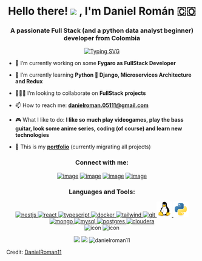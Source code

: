 <h1 align="center">
  Hello there! 
  <img src="https://media.giphy.com/media/hvRJCLFzcasrR4ia7z/giphy.gif" width="35">
  , I'm Daniel Román 🇨🇴
</h1>
<h3 align="center">A passionate Full Stack (and a python data analyst beginner) developer from Colombia</h3>

<p align="center">
  <a href="https://git.io/typing-svg"><img src="https://readme-typing-svg.demolab.com?font=Freeman&size=40&duration=3000&pause=900&color=F74213&center=true&vCenter=true&random=false&width=600&height=60&lines=NestJS+Backend+Developer...%E2%9D%A4%EF%B8%8F%2C;React+FrontEnd+Developer%2C;Data+Analysts+and+AI+Enthusiast%2C;Active+Learner%2FResearcher%2C;Passionate+Programmer%2C;Love+to+Learn+New+Staff%2C" alt="Typing SVG" /></a>
</p>

- 🔭 I’m currently working on some **Fygaro as FullStack Developer**

- 🌱 I’m currently learning **Python 🐍 Django, Microservices Architecture and Redux**

- 🙆🏻‍♂️ I’m looking to collaborate on **FullStack projects**

- 📫 How to reach me: **danielroman.05111@gmail.com**

- 🎮 What I like to do: **I like so much play videogames, play the bass guitar, look some anime series, coding (of course) and learn new technologies**

- 👻 This is my **[portfolio](https://danielroman.pages.dev/)** (currently migrating all projects)

<h3 align="center">Connect with me:</h3>
<div align="center">

[![image](https://img.shields.io/badge/LinkedIn-0077B5?style=for-the-badge&logo=linkedin&logoColor=white)](https://www.linkedin.com/in/danielroman-)
[![image](https://img.shields.io/badge/Instagram-E4405F?style=for-the-badge&logo=instagram&logoColor=white)](https://instagram.com/daniiel._.roman)
[![image](https://img.shields.io/badge/Twitter-1DA1F2?style=for-the-badge&logo=twitter&logoColor=white)](https://x.com/daniielroman11)
[![image](https://img.shields.io/badge/Gmail-D14836?style=for-the-badge&logo=gmail&logoColor=white)](mailto:danielroman.05111@gmail.com)
  
</div>

<h3 align="center">Languages and Tools:</h3>

<p align="center"> 
  <a href="https://nestjs.com/" target="_blank"> 
    <img src="https://upload.wikimedia.org/wikipedia/commons/thumb/a/a8/NestJS.svg/1242px-NestJS.svg.png?20221211225055" alt="nestjs" width="40" height="40"/> 
  </a>
  <a href="https://vitejs.dev/guide/" target="_blank"> 
    <img src="https://cdn.worldvectorlogo.com/logos/react-2.svg" alt="react" width="40" height="40"/> 
  </a>  
  <a href="https://www.typescriptlang.org/" target="_blank"> 
    <img src="https://cdn.worldvectorlogo.com/logos/typescript.svg" alt="typescript" width="40" height="40"/> 
  </a> 
  <a href="https://www.docker.com/" target="_blank"> 
    <img src="https://cdn.worldvectorlogo.com/logos/docker-4.svg" alt="docker" width="40" height="40"/> 
  </a>
  <a href="https://tailwindcss.com/" target="_blank"> 
    <img src="https://cdn.worldvectorlogo.com/logos/tailwind-css-2.svg" alt="tailwind" width="40" height="40"/> 
  </a>
  <a href="https://git-scm.com/" target="_blank"> 
    <img src="https://www.vectorlogo.zone/logos/git-scm/git-scm-icon.svg" alt="git" width="40" height="40"/> 
  </a>
  <a href="https://www.linux.org/" target="_blank"> 
    <img src="https://raw.githubusercontent.com/devicons/devicon/master/icons/linux/linux-original.svg" alt="linux" width="40" height="40"/> 
  </a> 
  <a href="https://www.python.org" target="_blank"> 
    <img src="https://raw.githubusercontent.com/devicons/devicon/master/icons/python/python-original.svg" alt="python" width="40" height="40"/> 
  </a>  
  <a href="https://www.mongodb.com/" target="_blank"> 
    <img src="https://cdn.worldvectorlogo.com/logos/mongodb-icon-1.svg" alt="mongo" width="40" height="40"/> 
  </a>  
  <a href="https://www.mysql.com/" target="_blank"> 
    <img src="https://www.vectorlogo.zone/logos/mysql/mysql-icon.svg" alt="mysql" width="40" height="40"/> 
  </a>  
  <a href="https://www.postgresql.org/" target="_blank"> 
    <img src="https://cdn.worldvectorlogo.com/logos/postgresql.svg" alt="postgres" width="40" height="40"/> 
  </a>  
  <a href="https://es.cloudera.com/" target="_blank"> 
    <img src="https://cdn.worldvectorlogo.com/logos/cloudera.svg" alt="cloudera" width="40" height="40"/> 
  </a>  
  <br>
  <img src="https://techstack-generator.vercel.app/restapi-icon.svg" alt="icon" width="50" height="50" />
  <img src="https://techstack-generator.vercel.app/graphql-icon.svg" alt="icon" width="50" height="50" />
</p>

<p align= "center">
  <img height= "150" src="https://github-readme-stats.vercel.app/api?username=danielroman11&theme=react&show_icons=true&include_all_commits=true" />
  <img height= "150" src="https://github-readme-stats.vercel.app/api/top-langs/?username=danielroman11&theme=react&layout=compact" />
  <img height= "150" src="https://github-readme-streak-stats.herokuapp.com/?user=danielroman11&theme=dark&background=0d1117&date_format=M%20j%5B%2C%20Y%5D" alt="danielroman11" />
</p>

<!-- ![](https://github-profile-trophy.vercel.app/?username=danielroman11&theme=onedark&no-frame=true&no-bg=false)-->

Credit: [DanielRoman11](https://github.com/DanielRoman11/)
<!--
**DanielRoman11/danielRoman11** is a ✨ _special_ ✨ repository because its `README.md` (this file) appears on your GitHub profile.

Here are some ideas to get you started:

- 🔭 I’m currently working on ...
- 🌱 I’m currently learning ...
- 👯 I’m looking to collaborate on ...
- 🤔 I’m looking for help with ...
- 💬 Ask me about ...
- 📫 How to reach me: ...
- 😄 Pronouns: ...
- ⚡ Fun fact: ...
-->
